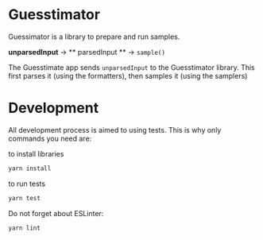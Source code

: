 # Guesstimator

Guessimator is a library to prepare and run samples.

**unparsedInput** -> ** parsedInput ** -> ``sample()``

The Guesstimate app sends ``unparsedInput`` to the Guesstimator library.  This first parses it (using the formatters), then samples it (using the samplers)

# Development

All development process is aimed to using tests. This is why only commands
you need are:

to install libraries
```bash
yarn install
```

to run tests
```bash
yarn test
```

Do not forget about ESLinter:
```bash
yarn lint
```
